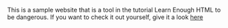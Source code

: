 This is a sample website that is a tool in the tutorial Learn Enough HTML to be dangerous. If you want to check it out yourself, give it a look [here](https://www.learnenough.com/html-tutorial)

